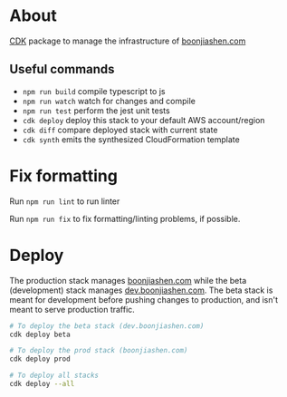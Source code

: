 # About

[CDK](https://docs.aws.amazon.com/cdk) package to manage the infrastructure of [boonjiashen.com](http://boonjiashen.com/)

## Useful commands

 * `npm run build`   compile typescript to js
 * `npm run watch`   watch for changes and compile
 * `npm run test`    perform the jest unit tests
 * `cdk deploy`      deploy this stack to your default AWS account/region
 * `cdk diff`        compare deployed stack with current state
 * `cdk synth`       emits the synthesized CloudFormation template

# Fix formatting

Run `npm run lint` to run linter

Run `npm run fix` to fix formatting/linting problems, if possible.


# Deploy

The production stack manages [boonjiashen.com](http://boonjiashen.com/) while the beta (development) stack manages [dev.boonjiashen.com](http://dev.boonjiashen.com/). The beta stack is meant for development before pushing changes to production, and isn't meant to serve production traffic.

```bash
# To deploy the beta stack (dev.boonjiashen.com)
cdk deploy beta

# To deploy the prod stack (boonjiashen.com)
cdk deploy prod

# To deploy all stacks
cdk deploy --all
```
